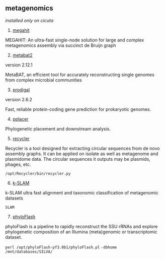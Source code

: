 ## metagenomics ##  

*installed only on cicuta*

1. [megahit](https://github.com/voutcn/megahit)  

MEGAHIT: An ultra-fast single-node solution for large and complex metagenomics assembly via succinct de Bruijn graph  

2. [metabat2](https://bitbucket.org/berkeleylab/metabat)  

version 2.12.1  

MetaBAT, an efficient tool for accurately reconstructing single genomes from complex microbial communities 

3. [prodigal](https://github.com/hyattpd/Prodigal)  

version 2.6.2  

Fast, reliable protein-coding gene prediction for prokaryotic genomes.  

4. [pplacer](https://github.com/matsen/pplacer)

Phylogenetic placement and downstream analysis.  

5. [recycler](https://github.com/Shamir-Lab/Recycler)  

Recycler is a tool designed for extracting circular sequences from de novo assembly graphs. It can be applied on isolate as well as metagenome and plasmidome data. The circular sequences it outputs may be plasmids, phages, etc.   

`/opt/Recycler/bin/recycler.py` 

6. [k-SLAM](https://github.com/aindj/k-SLAM)  

k-SLAM ultra fast alignment and taxonomic classification of metagenomic datasets  

`SLAM`

7. [phyloFlash](https://github.com/HRGV/phyloFlash)  

phyloFlash is a pipeline to rapidly reconstruct the SSU rRNAs and explore phylogenetic composition of an Illumina (meta)genomic or transcriptomic dataset. 

`perl /opt/phyloFlash-pf3.0b1/phyloFlash.pl`
`-dbhome /mnt/databases/SILVA/`
